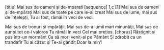 [title] Mai sus de oameni și de-mparati
[sequence] 1,c
[1]
Mai sus de oameni și de-mpărați
Mai sus de toate pe care le-ai creat
Mai sus de lume, mai sus de înțelepți,
Tu ai fost, rămâi în veci de veci.

Mai sus de tronuri și-mpărății,
Mai sus de-a lumii mari minunăţii,
Mai sus de aur și tot ce-i valoros
Tu rămâi în veci Cel mai prețios.
[chorus]
Răstignit și pus într-un mormânt
Ca să mori venit-ai pe Pământ
Și zdrobit ca un trandafir
Tu ai căzut și Te-ai gândit
Doar la min'!

